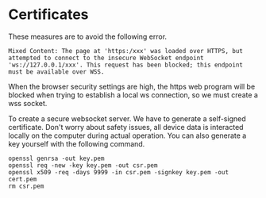 # Certificates

These measures are to avoid the following error.

```
Mixed Content: The page at 'https:/xxx' was loaded over HTTPS, but attempted to connect to the insecure WebSocket endpoint 'ws://127.0.0.1/xxx'. This request has been blocked; this endpoint must be available over WSS.
```

When the browser security settings are high, the https web program will be blocked when trying to establish a local ws connection, so we must create a wss socket.

To create a secure websocket server. We have to generate a self-signed certificate. Don't worry about safety issues, all device data is interacted locally on the computer during actual operation. You can also generate a key yourself with the following command.

```
openssl genrsa -out key.pem
openssl req -new -key key.pem -out csr.pem
openssl x509 -req -days 9999 -in csr.pem -signkey key.pem -out cert.pem
rm csr.pem
```
